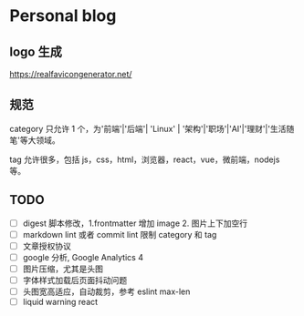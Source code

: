 # Personal blog

## logo 生成

https://realfavicongenerator.net/

## 规范

category 只允许 1 个，为'前端'|'后端'| 'Linux' | '架构'|'职场'|'AI'|'理财'|'生活随笔'等大领域。

tag 允许很多，包括 js，css，html，浏览器，react，vue，微前端，nodejs 等。

## TODO

- [ ] digest 脚本修改，1.frontmatter 增加 image 2. 图片上下加空行
- [ ] markdown lint 或者 commit lint 限制 category 和 tag
- [ ] 文章授权协议
- [ ] google 分析, Google Analytics 4
- [ ] 图片压缩，尤其是头图
- [ ] 字体样式加载后页面抖动问题
- [ ] 头图宽高适应，自动裁剪，参考 eslint max-len
- [ ] liquid warning react
